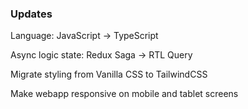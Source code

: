 ### Updates 

Language: JavaScript -> TypeScript

Async logic state: Redux Saga -> RTL Query

Migrate styling from Vanilla CSS to TailwindCSS

Make webapp responsive on mobile and tablet screens
